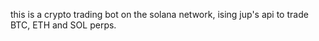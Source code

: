 this is a crypto trading bot on the solana network, ising jup's api to trade BTC, ETH and SOL perps.
